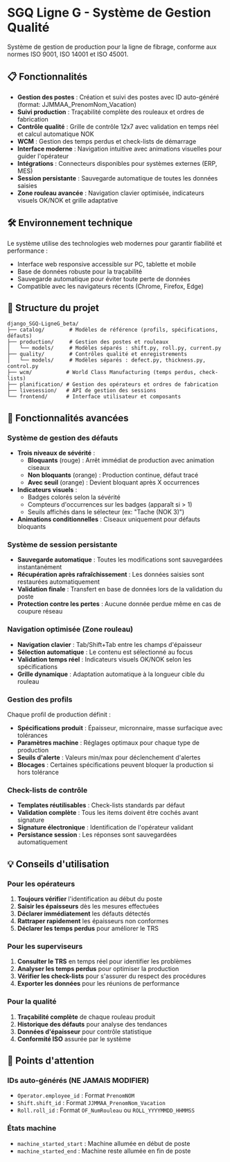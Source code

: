 # SGQ Ligne G - Système de Gestion Qualité

Système de gestion de production pour la ligne de fibrage, conforme aux normes ISO 9001, ISO 14001 et ISO 45001.

## 📋 Fonctionnalités

- **Gestion des postes** : Création et suivi des postes avec ID auto-généré (format: JJMMAA_PrenomNom_Vacation)
- **Suivi production** : Traçabilité complète des rouleaux et ordres de fabrication  
- **Contrôle qualité** : Grille de contrôle 12x7 avec validation en temps réel et calcul automatique NOK
- **WCM** : Gestion des temps perdus et check-lists de démarrage
- **Interface moderne** : Navigation intuitive avec animations visuelles pour guider l'opérateur
- **Intégrations** : Connecteurs disponibles pour systèmes externes (ERP, MES)
- **Session persistante** : Sauvegarde automatique de toutes les données saisies
- **Zone rouleau avancée** : Navigation clavier optimisée, indicateurs visuels OK/NOK et grille adaptative

## 🛠 Environnement technique

Le système utilise des technologies web modernes pour garantir fiabilité et performance :
- Interface web responsive accessible sur PC, tablette et mobile
- Base de données robuste pour la traçabilité
- Sauvegarde automatique pour éviter toute perte de données
- Compatible avec les navigateurs récents (Chrome, Firefox, Edge)

## 📂 Structure du projet

```
django_SGQ-LigneG_beta/
├── catalog/        # Modèles de référence (profils, spécifications, défauts)
├── production/     # Gestion des postes et rouleaux
│   └── models/     # Modèles séparés : shift.py, roll.py, current.py
├── quality/        # Contrôles qualité et enregistrements
│   └── models/     # Modèles séparés : defect.py, thickness.py, control.py
├── wcm/           # World Class Manufacturing (temps perdus, check-lists)
├── planification/ # Gestion des opérateurs et ordres de fabrication
├── livesession/   # API de gestion des sessions
└── frontend/      # Interface utilisateur et composants
```

## 🔧 Fonctionnalités avancées

### Système de gestion des défauts
- **Trois niveaux de sévérité** :
  - **Bloquants** (rouge) : Arrêt immédiat de production avec animation ciseaux
  - **Non bloquants** (orange) : Production continue, défaut tracé
  - **Avec seuil** (orange) : Devient bloquant après X occurrences
- **Indicateurs visuels** :
  - Badges colorés selon la sévérité
  - Compteurs d'occurrences sur les badges (apparaît si > 1)
  - Seuils affichés dans le sélecteur (ex: "Tache (NOK 3)")
- **Animations conditionnelles** : Ciseaux uniquement pour défauts bloquants

### Système de session persistante
- **Sauvegarde automatique** : Toutes les modifications sont sauvegardées instantanément
- **Récupération après rafraîchissement** : Les données saisies sont restaurées automatiquement
- **Validation finale** : Transfert en base de données lors de la validation du poste
- **Protection contre les pertes** : Aucune donnée perdue même en cas de coupure réseau

### Navigation optimisée (Zone rouleau)
- **Navigation clavier** : Tab/Shift+Tab entre les champs d'épaisseur
- **Sélection automatique** : Le contenu est sélectionné au focus
- **Validation temps réel** : Indicateurs visuels OK/NOK selon les spécifications
- **Grille dynamique** : Adaptation automatique à la longueur cible du rouleau

### Gestion des profils
Chaque profil de production définit :
- **Spécifications produit** : Épaisseur, micronnaire, masse surfacique avec tolérances
- **Paramètres machine** : Réglages optimaux pour chaque type de production
- **Seuils d'alerte** : Valeurs min/max pour déclenchement d'alertes
- **Blocages** : Certaines spécifications peuvent bloquer la production si hors tolérance

### Check-lists de contrôle
- **Templates réutilisables** : Check-lists standards par défaut
- **Validation complète** : Tous les items doivent être cochés avant signature
- **Signature électronique** : Identification de l'opérateur validant
- **Persistance session** : Les réponses sont sauvegardées automatiquement

## 💡 Conseils d'utilisation

### Pour les opérateurs
1. **Toujours vérifier** l'identification au début du poste
2. **Saisir les épaisseurs** dès les mesures effectuées
3. **Déclarer immédiatement** les défauts détectés
4. **Rattraper rapidement** les épaisseurs non conformes
5. **Déclarer les temps perdus** pour améliorer le TRS

### Pour les superviseurs
1. **Consulter le TRS** en temps réel pour identifier les problèmes
2. **Analyser les temps perdus** pour optimiser la production
3. **Vérifier les check-lists** pour s'assurer du respect des procédures
4. **Exporter les données** pour les réunions de performance

### Pour la qualité
1. **Traçabilité complète** de chaque rouleau produit
2. **Historique des défauts** pour analyse des tendances
3. **Données d'épaisseur** pour contrôle statistique
4. **Conformité ISO** assurée par le système

## 🚨 Points d'attention

### IDs auto-générés (NE JAMAIS MODIFIER)
- `Operator.employee_id` : Format `PrenomNOM`
- `Shift.shift_id` : Format `JJMMAA_PrenomNom_Vacation`
- `Roll.roll_id` : Format `OF_NumRouleau` ou `ROLL_YYYYMMDD_HHMMSS`

### États machine
- `machine_started_start` : Machine allumée en début de poste
- `machine_started_end` : Machine reste allumée en fin de poste

